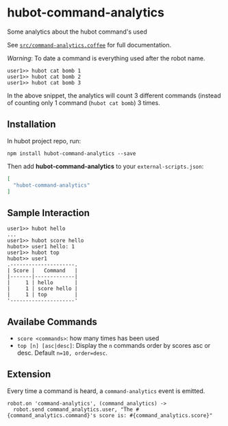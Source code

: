 # hubot-command-analytics

Some analytics about the hubot command's used

See [`src/command-analytics.coffee`](src/command-analytics.coffee) for full documentation.

*Warning*: To date a command is everything used after the robot name.

```
user1>> hubot cat bomb 1
user1>> hubot cat bomb 2
user1>> hubot cat bomb 3
```
In the above snippet, the analytics will count 3 different commands (instead of counting only 1 command (`hubot cat bomb`) 3 times.  

## Installation

In hubot project repo, run:

`npm install hubot-command-analytics --save`

Then add **hubot-command-analytics** to your `external-scripts.json`:

```json
[
  "hubot-command-analytics"
]
```

## Sample Interaction

```
user1>> hubot hello
...
user1>> hubot score hello
hubot>> user1 hello: 1
user1>> hubot top
hubot>> user1
.---------------------.
| Score |   Command   |
|-------|-------------|
|     1 | hello       |
|     1 | score hello |
|     1 | top         |
'---------------------'
```

## Availabe Commands

* `score <commands>`: how many times <command> has been used
* `top [n] [asc|desc]`: Display the `n` commands order by scores asc or desc. Default `n=10, order=desc`.

## Extension

Every time a command is heard, a `command-analytics` event is emitted.

````
robot.on 'command-analytics', (command_analytics) ->
  robot.send command_analytics.user, "The #{command_analytics.command}'s score is: #{command_analytics.score}"
```` 




